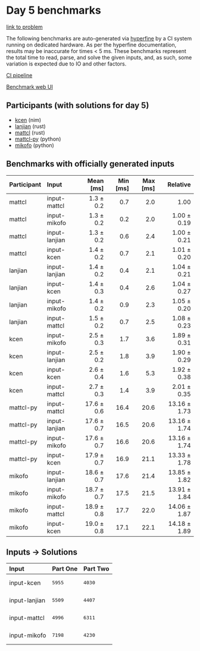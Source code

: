 # Day 5 benchmarks

[link to problem](https://adventofcode.com/2024/day/5)

The following benchmarks are auto-generated via
[hyperfine](https://github.com/sharkdp/hyperfine) by a CI system running on
dedicated hardware. As per the hyperfine documentation, results may be
inaccurate for times < 5 ms. These benchmarks represent the total time to read,
parse, and solve the given inputs, and, as such, some variation is expected due
to IO and other factors.

[CI pipeline](http://ci.papercode.net:8080/teams/main/pipelines/aoc2024)

[Benchmark web UI](https://aoc.ancalagon.black)


## Participants (with solutions for day 5)

- [kcen](https://github.com/kcen/aoc2024) (nim)
- [lanjian](https://github.com/lanjian/aoc-2024) (rust)
- [mattcl](https://github.com/mattcl/aoc2024) (rust)
- [mattcl-py](https://github.com/mattcl/aoc2024-py) (python)
- [mikofo](https://github.com/mikofo/aoc2024) (python)


## Benchmarks with officially generated inputs

| Participant | Input | Mean [ms] | Min [ms] | Max [ms] | Relative |
|:---|:---|---:|---:|---:|---:|
| mattcl | input-mattcl | 1.3 ± 0.2 | 0.7 | 2.0 | 1.00 |
| mattcl | input-mikofo | 1.3 ± 0.2 | 0.2 | 2.0 | 1.00 ± 0.19 |
| mattcl | input-lanjian | 1.3 ± 0.2 | 0.6 | 2.4 | 1.00 ± 0.21 |
| mattcl | input-kcen | 1.4 ± 0.2 | 0.7 | 2.1 | 1.01 ± 0.20 |
| lanjian | input-lanjian | 1.4 ± 0.2 | 0.4 | 2.1 | 1.04 ± 0.21 |
| lanjian | input-kcen | 1.4 ± 0.3 | 0.4 | 2.6 | 1.04 ± 0.27 |
| lanjian | input-mikofo | 1.4 ± 0.2 | 0.9 | 2.3 | 1.05 ± 0.20 |
| lanjian | input-mattcl | 1.5 ± 0.2 | 0.7 | 2.5 | 1.08 ± 0.23 |
| kcen | input-mikofo | 2.5 ± 0.3 | 1.7 | 3.6 | 1.89 ± 0.31 |
| kcen | input-lanjian | 2.5 ± 0.2 | 1.8 | 3.9 | 1.90 ± 0.29 |
| kcen | input-kcen | 2.6 ± 0.4 | 1.6 | 5.3 | 1.92 ± 0.38 |
| kcen | input-mattcl | 2.7 ± 0.3 | 1.4 | 3.9 | 2.01 ± 0.35 |
| mattcl-py | input-mattcl | 17.6 ± 0.6 | 16.4 | 20.6 | 13.16 ± 1.73 |
| mattcl-py | input-lanjian | 17.6 ± 0.7 | 16.5 | 20.6 | 13.16 ± 1.74 |
| mattcl-py | input-mikofo | 17.6 ± 0.7 | 16.6 | 20.6 | 13.16 ± 1.74 |
| mattcl-py | input-kcen | 17.9 ± 0.7 | 16.9 | 21.1 | 13.33 ± 1.78 |
| mikofo | input-lanjian | 18.6 ± 0.7 | 17.6 | 21.4 | 13.85 ± 1.82 |
| mikofo | input-mikofo | 18.7 ± 0.7 | 17.5 | 21.5 | 13.91 ± 1.84 |
| mikofo | input-mattcl | 18.9 ± 0.8 | 17.7 | 22.0 | 14.06 ± 1.87 |
| mikofo | input-kcen | 19.0 ± 0.8 | 17.1 | 22.1 | 14.18 ± 1.89 |


## Inputs -> Solutions

| Input | Part One | Part Two |
|:---|:---|:---|
|input-kcen|<pre>5955</pre>|<pre>4030</pre>|
|input-lanjian|<pre>5509</pre>|<pre>4407</pre>|
|input-mattcl|<pre>4996</pre>|<pre>6311</pre>|
|input-mikofo|<pre>7198</pre>|<pre>4230</pre>|